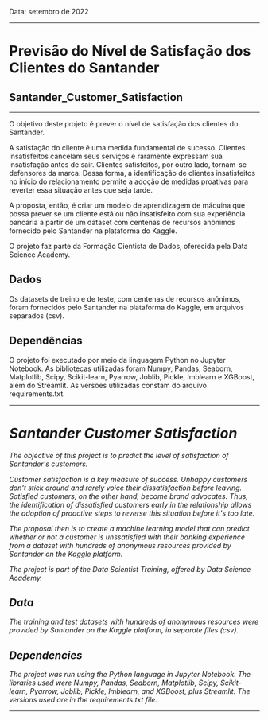 Data: setembro de 2022

---
# Previsão do Nível de Satisfação dos Clientes do Santander 
## Santander_Customer_Satisfaction
---

O objetivo deste projeto é prever o nível de satisfação dos clientes do Santander.

A satisfação do cliente é uma medida fundamental de sucesso. Clientes insatisfeitos cancelam seus serviços e raramente expressam sua insatisfação antes de sair. Clientes satisfeitos, por outro lado, tornam-se defensores da marca. Dessa forma, a identificação de clientes insatisfeitos no início do relacionamento permite a adoção de medidas proativas para reverter essa situação antes que seja tarde.

A proposta, então, é criar um modelo de aprendizagem de máquina que possa prever se um cliente está ou não insatisfeito com sua experiência bancária a partir de um dataset com centenas de recursos anônimos fornecido pelo Santander na plataforma do Kaggle.

O projeto faz parte da Formação Cientista de Dados, oferecida pela Data Science Academy.


## Dados
Os datasets de treino e de teste, com centenas de recursos anônimos, foram fornecidos pelo Santander na plataforma do Kaggle, em arquivos separados (csv).


## Dependências
O projeto foi executado por meio da linguagem Python no Jupyter Notebook. As bibliotecas utilizadas foram Numpy, Pandas, Seaborn, Matplotlib, Scipy, Scikit-learn, Pyarrow, Joblib, Pickle, Imblearn e XGBoost, além do Streamlit. As versöes utilizadas constam do arquivo requirements.txt.


---

# _Santander Customer Satisfaction_


_The objective of this project is to predict the level of satisfaction of Santander's customers._

_Customer satisfaction is a key measure of success. Unhappy customers don't stick around and rarely voice their dissatisfaction before leaving. Satisfied customers, on the other hand, become brand advocates. Thus, the identification of dissatisfied customers early in the relationship allows the adoption of proactive steps to reverse this situation before it's too late._

_The proposal then is to create a machine learning model that can predict whether or not a customer is unssatisfied with their banking experience from a dataset with hundreds of anonymous resources provided by Santander on the Kaggle platform._ 
 
_The project is part of the Data Scientist Training, offered by Data Science Academy._


## _Data_
_The training and test datasets with hundreds of anonymous resources were provided by Santander on the Kaggle platform, in separate files (csv)._

## _Dependencies_
_The project was run using the Python language in Jupyter Notebook. The libraries used were Numpy, Pandas, Seaborn, Matplotlib, Scipy, Scikit-learn, Pyarrow, Joblib, Pickle, Imblearn, and XGBoost, plus Streamlit. The versions used are in the requirements.txt file._


---


